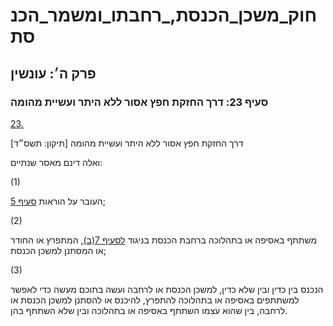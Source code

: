 # חוק_משכן_הכנסת,_רחבתו_ומשמר_הכנסת

## פרק ה׳: עונשין

### סעיף 23: דרך החזקת חפץ אסור ללא היתר ועשיית מהומה

[23.](https://he.wikisource.org/wiki/חוק_משכן_הכנסת,_רחבתו_ומשמר_הכנסת#s_yp_23)

דרך החזקת חפץ אסור ללא היתר ועשיית מהומה [תיקון: תשס״ד]

ואלה דינם מאסר שנתיים:

(1)

העובר על הוראות [סעיף 5](https://he.wikisource.org/wiki/חוק_משכן_הכנסת,_רחבתו_ומשמר_הכנסת#s_yp_5);

(2)

משתתף באסיפה או בתהלוכה ברחבת הכנסת בניגוד [לסעיף 7(ב)](https://he.wikisource.org/wiki/חוק_משכן_הכנסת,_רחבתו_ומשמר_הכנסת#s_yp_7), המתפרץ או החודר או המסתנן למשכן הכנסת;

(3)

הנכנס בין כדין ובין שלא כדין, למשכן הכנסת או לרחבה ועשה בתוכם מעשה כדי לאפשר למשתתפים באסיפה או בתהלוכה להתפרץ, להיכנס או להסתנן למשכן הכנסת או לרחבה, בין שהוא עצמו השתתף באסיפה או בתהלוכה ובין שלא השתתף בהן.